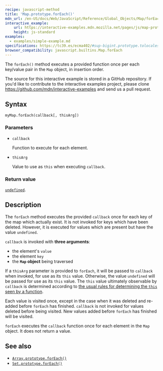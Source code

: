 ```yaml
---
recipe: javascript-method
title: 'Map.prototype.forEach()'
mdn_url: /en-US/docs/Web/JavaScript/Reference/Global_Objects/Map/forEach
interactive_example:
    url: https://interactive-examples.mdn.mozilla.net/pages/js/map-prototype-foreach.html
    height: js-standard
examples:
  - examples/simple-example.md
specifications: https://tc39.es/ecma402/#sup-bigint.prototype.tolocalestring
browser_compatibility: javascript.builtins.Map.forEach
---
```

The `forEach()` method executes a provided function once per each key/value pair in the `Map` object, in insertion order.

The source for this interactive example is stored in a GitHub repository. If you'd like to contribute to the interactive examples project, please clone <https://github.com/mdn/interactive-examples> and send us a pull request.

## Syntax

```
myMap.forEach(callback[, thisArg])
```

### Parameters

-   `callback`

    Function to execute for each element.

-   `thisArg`

    Value to use as `this` when executing `callback`.

### Return value

[`undefined`](/en-US/docs/Web/JavaScript/Reference/Global_Objects/undefined).

## Description

The `forEach` method executes the provided `callback` once for each key of the map which actually exist. It is not invoked for keys which have been deleted. However, it is executed for values which are present but have the value `undefined`.

`callback` is invoked with **three arguments**:

-   the element's `value`
-   the element `key`
-   the **`Map` object** being traversed

If a `thisArg` parameter is provided to `forEach`, it will be passed to `callback` when invoked, for use as its `this` value. Otherwise, the value `undefined` will be passed for use as its `this` value. The `this` value ultimately observable by `callback` is determined according to [the usual rules for determining the `this` seen by a function](/en-US/docs/Web/JavaScript/Reference/Operators/this).

Each value is visited once, except in the case when it was deleted and re-added before `forEach` has finished. `callback` is not invoked for values deleted before being visited. New values added before `forEach` has finished will be visited.

`forEach` executes the `callback` function once for each element in the `Map` object. It does not return a value.

## See also

-   [`Array.prototype.forEach()`](/en-US/docs/Web/JavaScript/Reference/Global_Objects/Array/forEach)
-   [`Set.prototype.forEach()`](/en-US/docs/Web/JavaScript/Reference/Global_Objects/Set/forEach)
